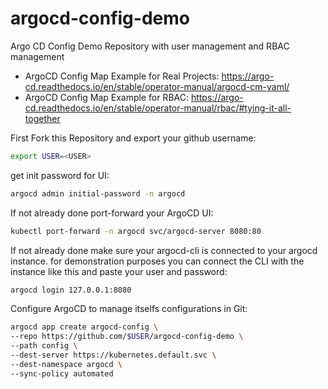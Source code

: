 # argocd-config-demo
Argo CD Config Demo Repository with user management and RBAC management

- ArgoCD Config Map Example for Real Projects: https://argo-cd.readthedocs.io/en/stable/operator-manual/argocd-cm-yaml/
- ArgoCD Config Map Example for RBAC: https://argo-cd.readthedocs.io/en/stable/operator-manual/rbac/#tying-it-all-together

First Fork this Repository and export your github username:
```sh
export USER=<USER>
```

get init password for UI:
```sh
argocd admin initial-password -n argocd
```

If not already done port-forward your ArgoCD UI:
```sh
kubectl port-forward -n argocd svc/argocd-server 8080:80
```

If not already done make sure your argocd-cli is connected to your argocd instance. for demonstration purposes you can 
connect the CLI with the instance like this and paste your user and password:
```sh
argocd login 127.0.0.1:8080
```

Configure ArgoCD to manage itselfs configurations in Git:
```sh
argocd app create argocd-config \
--repo https://github.com/$USER/argocd-config-demo \
--path config \
--dest-server https://kubernetes.default.svc \
--dest-namespace argocd \
--sync-policy automated
```

